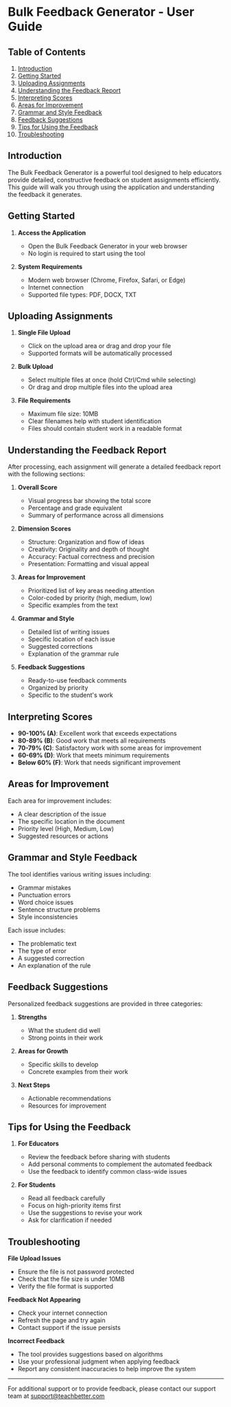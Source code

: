 # Bulk Feedback Generator - User Guide

## Table of Contents
1. [Introduction](#introduction)
2. [Getting Started](#getting-started)
3. [Uploading Assignments](#uploading-assignments)
4. [Understanding the Feedback Report](#understanding-the-feedback-report)
5. [Interpreting Scores](#interpreting-scores)
6. [Areas for Improvement](#areas-for-improvement)
7. [Grammar and Style Feedback](#grammar-and-style-feedback)
8. [Feedback Suggestions](#feedback-suggestions)
9. [Tips for Using the Feedback](#tips-for-using-the-feedback)
10. [Troubleshooting](#troubleshooting)

## Introduction

The Bulk Feedback Generator is a powerful tool designed to help educators provide detailed, constructive feedback on student assignments efficiently. This guide will walk you through using the application and understanding the feedback it generates.

## Getting Started

1. **Access the Application**
   - Open the Bulk Feedback Generator in your web browser
   - No login is required to start using the tool

2. **System Requirements**
   - Modern web browser (Chrome, Firefox, Safari, or Edge)
   - Internet connection
   - Supported file types: PDF, DOCX, TXT

## Uploading Assignments

1. **Single File Upload**
   - Click on the upload area or drag and drop your file
   - Supported formats will be automatically processed

2. **Bulk Upload**
   - Select multiple files at once (hold Ctrl/Cmd while selecting)
   - Or drag and drop multiple files into the upload area

3. **File Requirements**
   - Maximum file size: 10MB
   - Clear filenames help with student identification
   - Files should contain student work in a readable format

## Understanding the Feedback Report

After processing, each assignment will generate a detailed feedback report with the following sections:

1. **Overall Score**
   - Visual progress bar showing the total score
   - Percentage and grade equivalent
   - Summary of performance across all dimensions

2. **Dimension Scores**
   - Structure: Organization and flow of ideas
   - Creativity: Originality and depth of thought
   - Accuracy: Factual correctness and precision
   - Presentation: Formatting and visual appeal

3. **Areas for Improvement**
   - Prioritized list of key areas needing attention
   - Color-coded by priority (high, medium, low)
   - Specific examples from the text

4. **Grammar and Style**
   - Detailed list of writing issues
   - Specific location of each issue
   - Suggested corrections
   - Explanation of the grammar rule

5. **Feedback Suggestions**
   - Ready-to-use feedback comments
   - Organized by priority
   - Specific to the student's work

## Interpreting Scores

- **90-100% (A)**: Excellent work that exceeds expectations
- **80-89% (B)**: Good work that meets all requirements
- **70-79% (C)**: Satisfactory work with some areas for improvement
- **60-69% (D)**: Work that meets minimum requirements
- **Below 60% (F)**: Work that needs significant improvement

## Areas for Improvement

Each area for improvement includes:
- A clear description of the issue
- The specific location in the document
- Priority level (High, Medium, Low)
- Suggested resources or actions

## Grammar and Style Feedback

The tool identifies various writing issues including:
- Grammar mistakes
- Punctuation errors
- Word choice issues
- Sentence structure problems
- Style inconsistencies

Each issue includes:
- The problematic text
- The type of error
- A suggested correction
- An explanation of the rule

## Feedback Suggestions

Personalized feedback suggestions are provided in three categories:

1. **Strengths**
   - What the student did well
   - Strong points in their work

2. **Areas for Growth**
   - Specific skills to develop
   - Concrete examples from their work

3. **Next Steps**
   - Actionable recommendations
   - Resources for improvement

## Tips for Using the Feedback

1. **For Educators**
   - Review the feedback before sharing with students
   - Add personal comments to complement the automated feedback
   - Use the feedback to identify common class-wide issues

2. **For Students**
   - Read all feedback carefully
   - Focus on high-priority items first
   - Use the suggestions to revise your work
   - Ask for clarification if needed

## Troubleshooting

**File Upload Issues**
- Ensure the file is not password protected
- Check that the file size is under 10MB
- Verify the file format is supported

**Feedback Not Appearing**
- Check your internet connection
- Refresh the page and try again
- Contact support if the issue persists

**Incorrect Feedback**
- The tool provides suggestions based on algorithms
- Use your professional judgment when applying feedback
- Report any consistent inaccuracies to help improve the system

---

For additional support or to provide feedback, please contact our support team at support@teachbetter.com
